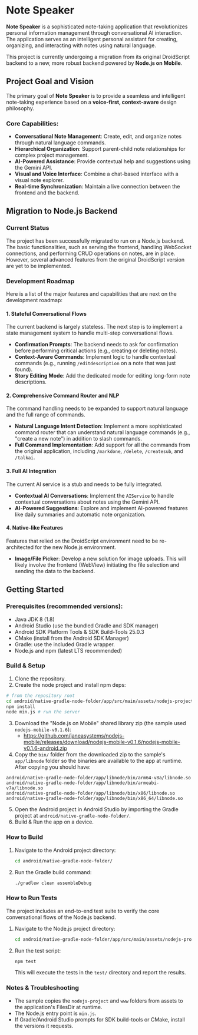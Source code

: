 # Note Speaker

**Note Speaker** is a sophisticated note-taking application that revolutionizes personal information management through conversational AI interaction. The application serves as an intelligent personal assistant for creating, organizing, and interacting with notes using natural language.

This project is currently undergoing a migration from its original DroidScript backend to a new, more robust backend powered by **Node.js on Mobile**.

## Project Goal and Vision

The primary goal of **Note Speaker** is to provide a seamless and intelligent note-taking experience based on a **voice-first, context-aware** design philosophy.

### Core Capabilities:
- **Conversational Note Management**: Create, edit, and organize notes through natural language commands.
- **Hierarchical Organization**: Support parent-child note relationships for complex project management.
- **AI-Powered Assistance**: Provide contextual help and suggestions using the Gemini API.
- **Visual and Voice Interface**: Combine a chat-based interface with a visual note explorer.
- **Real-time Synchronization**: Maintain a live connection between the frontend and the backend.

## Migration to Node.js Backend

### Current Status

The project has been successfully migrated to run on a Node.js backend. The basic functionalities, such as serving the frontend, handling WebSocket connections, and performing CRUD operations on notes, are in place. However, several advanced features from the original DroidScript version are yet to be implemented.

### Development Roadmap

Here is a list of the major features and capabilities that are next on the development roadmap:

#### 1. Stateful Conversational Flows

The current backend is largely stateless. The next step is to implement a state management system to handle multi-step conversational flows.

- **Confirmation Prompts**: The backend needs to ask for confirmation before performing critical actions (e.g., creating or deleting notes).
- **Context-Aware Commands**: Implement logic to handle contextual commands (e.g., running `/editdescription` on a note that was just found).
- **Story Editing Mode**: Add the dedicated mode for editing long-form note descriptions.

#### 2. Comprehensive Command Router and NLP

The command handling needs to be expanded to support natural language and the full range of commands.

- **Natural Language Intent Detection**: Implement a more sophisticated command router that can understand natural language commands (e.g., "create a new note") in addition to slash commands.
- **Full Command Implementation**: Add support for all the commands from the original application, including `/markdone`, `/delete`, `/createsub`, and `/talkai`.

#### 3. Full AI Integration

The current AI service is a stub and needs to be fully integrated.

- **Contextual AI Conversations**: Implement the `AIService` to handle contextual conversations about notes using the Gemini API.
- **AI-Powered Suggestions**: Explore and implement AI-powered features like daily summaries and automatic note organization.

#### 4. Native-like Features

Features that relied on the DroidScript environment need to be re-architected for the new Node.js environment.

- **Image/File Picker**: Develop a new solution for image uploads. This will likely involve the frontend (WebView) initiating the file selection and sending the data to the backend.

## Getting Started

### Prerequisites (recommended versions):
- Java JDK 8 (1.8)
- Android Studio (use the bundled Gradle and SDK manager)
- Android SDK Platform Tools & SDK Build-Tools 25.0.3
- CMake (install from the Android SDK Manager)
- Gradle: use the included Gradle wrapper.
- Node.js and npm (latest LTS recommended)

### Build & Setup

1. Clone the repository.
2. Create the node project and install npm deps:

```bash
# from the repository root
cd android/native-gradle-node-folder/app/src/main/assets/nodejs-project
npm install
node min.js # run the server
```

3. Download the "Node.js on Mobile" shared library zip (the sample used `nodejs-mobile-v0.1.6`):
	 - https://github.com/janeasystems/nodejs-mobile/releases/download/nodejs-mobile-v0.1.6/nodejs-mobile-v0.1.6-android.zip
4. Copy the `bin/` folder from the downloaded zip to the sample's `app/libnode` folder so the binaries are available to the app at runtime. After copying you should have:

```text
android/native-gradle-node-folder/app/libnode/bin/arm64-v8a/libnode.so
android/native-gradle-node-folder/app/libnode/bin/armeabi-v7a/libnode.so
android/native-gradle-node-folder/app/libnode/bin/x86/libnode.so
android/native-gradle-node-folder/app/libnode/bin/x86_64/libnode.so
```

5. Open the Android project in Android Studio by importing the Gradle project at `android/native-gradle-node-folder/`.
6. Build & Run the app on a device.

### How to Build

1.  Navigate to the Android project directory:

    ```bash
    cd android/native-gradle-node-folder/
    ```

2.  Run the Gradle build command:

    ```bash
    ./gradlew clean assembleDebug
    ```

### How to Run Tests

The project includes an end-to-end test suite to verify the core conversational flows of the Node.js backend.

1.  Navigate to the Node.js project directory:

    ```bash
    cd android/native-gradle-node-folder/app/src/main/assets/nodejs-project
    ```

2.  Run the test script:

    ```bash
    npm test
    ```

    This will execute the tests in the `test/` directory and report the results.




### Notes & Troubleshooting
- The sample copies the `nodejs-project` and `www` folders from assets to the application's FilesDir at runtime.
- The Node.js entry point is `min.js`.
- If Gradle/Android Studio prompts for SDK build-tools or CMake, install the versions it requests.